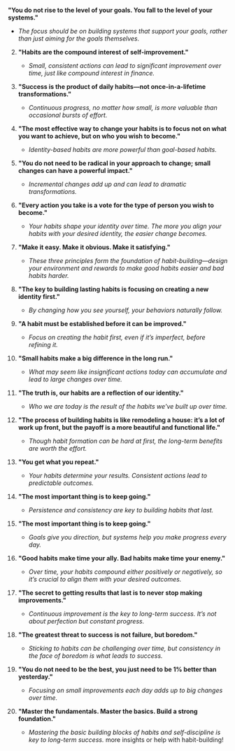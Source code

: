 **"You do not rise to the level of your goals. You fall to the level of your systems."**  
   - *The focus should be on building systems that support your goals, rather than just aiming for the goals themselves.*

2. **"Habits are the compound interest of self-improvement."**  
   - *Small, consistent actions can lead to significant improvement over time, just like compound interest in finance.*

3. **"Success is the product of daily habits—not once-in-a-lifetime transformations."**  
   - *Continuous progress, no matter how small, is more valuable than occasional bursts of effort.*

4. **"The most effective way to change your habits is to focus not on what you want to achieve, but on who you wish to become."**  
   - *Identity-based habits are more powerful than goal-based habits.*

5. **"You do not need to be radical in your approach to change; small changes can have a powerful impact."**  
   - *Incremental changes add up and can lead to dramatic transformations.*

6. **"Every action you take is a vote for the type of person you wish to become."**  
   - *Your habits shape your identity over time. The more you align your habits with your desired identity, the easier change becomes.*

7. **"Make it easy. Make it obvious. Make it satisfying."**  
   - *These three principles form the foundation of habit-building—design your environment and rewards to make good habits easier and bad habits harder.*

8. **"The key to building lasting habits is focusing on creating a new identity first."**  
   - *By changing how you see yourself, your behaviors naturally follow.*

9. **"A habit must be established before it can be improved."**  
   - *Focus on creating the habit first, even if it’s imperfect, before refining it.*

10. **"Small habits make a big difference in the long run."**  
    - *What may seem like insignificant actions today can accumulate and lead to large changes over time.*

11. **"The truth is, our habits are a reflection of our identity."**  
    - *Who we are today is the result of the habits we've built up over time.*

12. **"The process of building habits is like remodeling a house: it’s a lot of work up front, but the payoff is a more beautiful and functional life."**  
    - *Though habit formation can be hard at first, the long-term benefits are worth the effort.*

13. **"You get what you repeat."**  
    - *Your habits determine your results. Consistent actions lead to predictable outcomes.*

14. **"The most important thing is to keep going."**  
    - *Persistence and consistency are key to building habits that last.*

15. **"The most important thing is to keep going."**  
    - *Goals give you direction, but systems help you make progress every day.*

16. **"Good habits make time your ally. Bad habits make time your enemy."**  
    - *Over time, your habits compound either positively or negatively, so it’s crucial to align them with your desired outcomes.*

17. **"The secret to getting results that last is to never stop making improvements."**  
    - *Continuous improvement is the key to long-term success. It’s not about perfection but constant progress.*

18. **"The greatest threat to success is not failure, but boredom."**  
    - *Sticking to habits can be challenging over time, but consistency in the face of boredom is what leads to success.*

19. **"You do not need to be the best, you just need to be 1% better than yesterday."**  
    - *Focusing on small improvements each day adds up to big changes over time.*

20. **"Master the fundamentals. Master the basics. Build a strong foundation."**  
    - *Mastering the basic building blocks of habits and self-discipline is key to long-term success.*
 more insights or help with habit-building!
